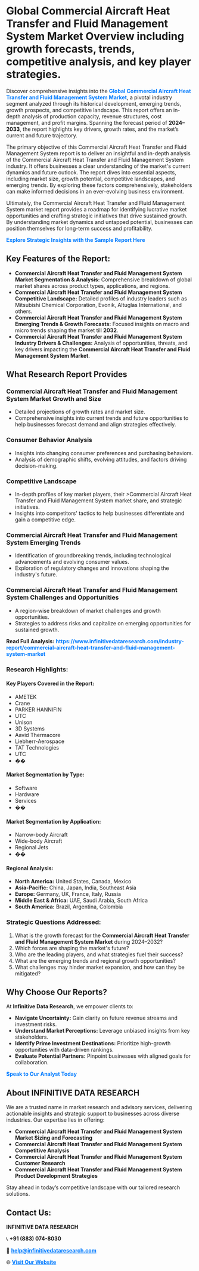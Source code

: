 <h1>Global Commercial Aircraft Heat Transfer and Fluid Management System Market Overview including growth forecasts, trends, competitive analysis, and key player strategies.</h1>
<p>
Discover comprehensive insights into the 
<a href="https://www.infinitivedataresearch.com/industry-report/commercial-aircraft-heat-transfer-and-fluid-management-system-market" rel="dofollow" style="color: #007BFF; text-decoration: none;"><strong>Global Commercial Aircraft Heat Transfer and Fluid Management System Market</strong></a>, a pivotal industry segment analyzed through its historical development, emerging trends, growth prospects, and competitive landscape. This report offers an in-depth analysis of production capacity, revenue structures, cost management, and profit margins. Spanning the forecast period of <strong>2024–2033</strong>, the report highlights key drivers, growth rates, and the market’s current and future trajectory.
</p>
<p>
The primary objective of this Commercial Aircraft Heat Transfer and Fluid Management System report is to deliver an insightful and in-depth analysis of the Commercial Aircraft Heat Transfer and Fluid Management System industry. It offers businesses a clear understanding of the market's current dynamics and future outlook. The report dives into essential aspects, including market size, growth potential, competitive landscapes, and emerging trends. By exploring these factors comprehensively, stakeholders can make informed decisions in an ever-evolving business environment.
</p>
<p>
Ultimately, the Commercial Aircraft Heat Transfer and Fluid Management System market report provides a roadmap for identifying lucrative market opportunities and crafting strategic initiatives that drive sustained growth. By understanding market dynamics and untapped potential, businesses can position themselves for long-term success and profitability.
</p>
<p>
<a href="https://www.infinitivedataresearch.com/request-sample/reportId=107996" style="color: #007BFF; text-decoration: none;"><strong>Explore Strategic Insights with the Sample Report Here</strong></a>
</p>

<h2>Key Features of the Report:</h2>
<ul>
<li><strong>Commercial Aircraft Heat Transfer and Fluid Management System Market Segmentation & Analysis:</strong> Comprehensive breakdown of global market shares across product types, applications, and regions.</li>
<li><strong>Commercial Aircraft Heat Transfer and Fluid Management System Competitive Landscape:</strong> Detailed profiles of industry leaders such as Mitsubishi Chemical Corporation, Evonik, Altuglas International, and others.</li>
<li><strong>Commercial Aircraft Heat Transfer and Fluid Management System Emerging Trends & Growth Forecasts:</strong> Focused insights on macro and micro trends shaping the market till <strong>2032</strong>.</li>
<li><strong>Commercial Aircraft Heat Transfer and Fluid Management System Industry Drivers & Challenges:</strong> Analysis of opportunities, threats, and key drivers impacting the <strong>Commercial Aircraft Heat Transfer and Fluid Management System Market</strong>.</li>
</ul>

<h2>What Research Report Provides</h2>
<h3>Commercial Aircraft Heat Transfer and Fluid Management System Market Growth and Size</h3>
<ul>
<li>Detailed projections of growth rates and market size.</li>
<li>Comprehensive insights into current trends and future opportunities to help businesses forecast demand and align strategies effectively.</li>
</ul>

<h3>Consumer Behavior Analysis</h3>
<ul>
<li>Insights into changing consumer preferences and purchasing behaviors.</li>
<li>Analysis of demographic shifts, evolving attitudes, and factors driving decision-making.</li>
</ul>

<h3>Competitive Landscape</h3>
<ul>
<li>In-depth profiles of key market players, their >Commercial Aircraft Heat Transfer and Fluid Management System market share, and strategic initiatives.</li>
<li>Insights into competitors' tactics to help businesses differentiate and gain a competitive edge.</li>
</ul>

<h3>Commercial Aircraft Heat Transfer and Fluid Management System Emerging Trends</h3>
<ul>
<li>Identification of groundbreaking trends, including technological advancements and evolving consumer values.</li>
<li>Exploration of regulatory changes and innovations shaping the industry's future.</li>
</ul>

<h3>Commercial Aircraft Heat Transfer and Fluid Management System Challenges and Opportunities</h3>
<ul>
<li>A region-wise breakdown of market challenges and growth opportunities.</li>
<li>Strategies to address risks and capitalize on emerging opportunities for sustained growth.</li>
</ul>
<p><strong>Read Full Analysis:</strong> <a href="https://www.infinitivedataresearch.com/industry-report/commercial-aircraft-heat-transfer-and-fluid-management-system-market" rel="dofollow" style="color: #007BFF; text-decoration: none;"><strong>https://www.infinitivedataresearch.com/industry-report/commercial-aircraft-heat-transfer-and-fluid-management-system-market</strong></a></p>
<h3>Research Highlights:</h3>
<h4>Key Players Covered in the Report:</h4>
<ul><li>AMETEK</li><li>Crane</li><li>PARKER HANNIFIN</li><li>UTC</li><li>Unison</li><li>3D Systems</li><li>Aavid Thermacore</li><li>Liebherr-Aerospace</li><li>TAT Technologies</li><li>UTC</li><li>��</li></ul>
<h4>Market Segmentation by Type:</h4>
<ul><li>Software</li><li>Hardware</li><li>Services</li><li>��</li></ul>
<h4>Market Segmentation by Application:</h4>
<ul><li>Narrow-body Aircraft</li><li>Wide-body Aircraft</li><li>Regional Jets</li><li>��</li></ul>

<h4>Regional Analysis:</h4>
<ul>
<li><strong>North America:</strong> United States, Canada, Mexico</li>
<li><strong>Asia-Pacific:</strong> China, Japan, India, Southeast Asia</li>
<li><strong>Europe:</strong> Germany, UK, France, Italy, Russia</li>
<li><strong>Middle East & Africa:</strong> UAE, Saudi Arabia, South Africa</li>
<li><strong>South America:</strong> Brazil, Argentina, Colombia</li>
</ul>

<h3>Strategic Questions Addressed:</h3>
<ol>
<li>What is the growth forecast for the <strong>Commercial Aircraft Heat Transfer and Fluid Management System Market</strong> during 2024–2032?</li>
<li>Which forces are shaping the market's future?</li>
<li>Who are the leading players, and what strategies fuel their success?</li>
<li>What are the emerging trends and regional growth opportunities?</li>
<li>What challenges may hinder market expansion, and how can they be mitigated?</li>
</ol>

<h2>Why Choose Our Reports?</h2>
<p>At <strong>Infinitive Data Research</strong>, we empower clients to:</p>
<ul>
<li><strong>Navigate Uncertainty:</strong> Gain clarity on future revenue streams and investment risks.</li>
<li><strong>Understand Market Perceptions:</strong> Leverage unbiased insights from key stakeholders.</li>
<li><strong>Identify Prime Investment Destinations:</strong> Prioritize high-growth opportunities with data-driven rankings.</li>
<li><strong>Evaluate Potential Partners:</strong> Pinpoint businesses with aligned goals for collaboration.</li>
</ul>
<p><a href="https://www.infinitivedataresearch.com/industry-report/commercial-aircraft-heat-transfer-and-fluid-management-system-market" rel="dofollow" style="color: #007BFF; text-decoration: none;"><strong>Speak to Our Analyst Today</strong></a></p>

<h2>About INFINITIVE DATA RESEARCH</h2>
<p>We are a trusted name in market research and advisory services, delivering actionable insights and strategic support to businesses across diverse industries. Our expertise lies in offering:</p>
<ul>
<li><strong>Commercial Aircraft Heat Transfer and Fluid Management System Market Sizing and Forecasting</strong></li>
<li><strong>Commercial Aircraft Heat Transfer and Fluid Management System Competitive Analysis</strong></li>
<li><strong>Commercial Aircraft Heat Transfer and Fluid Management System Customer Research</strong></li>
<li><strong>Commercial Aircraft Heat Transfer and Fluid Management System Product Development Strategies</strong></li>
</ul>
<p>Stay ahead in today’s competitive landscape with our tailored research solutions.</p>

<h2>Contact Us:</h2>
<p><strong>INFINITIVE DATA RESEARCH</strong></p>
<p>📞 <strong>+91 (883) 074-8030</strong></p>
<p>📧 <strong><a href="mailto:help@infinitivedataresearch.com" style="color: #007BFF;">help@infinitivedataresearch.com</a></strong></p>
<p>🌐 <strong><a href="https://www.infinitivedataresearch.com" rel="dofollow" style="color: #007BFF;">Visit Our Website</a></strong></p>
